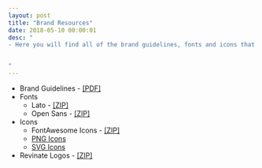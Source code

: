 ```yaml
---
layout: post
title: "Brand Resources"
date: 2018-05-10 00:00:01
desc: "
- Here you will find all of the brand guidelines, fonts and icons that we use. Please consult these resources before creating any marketing materials.


"
---
```


<ul>
  <li>Brand Guidelines - <a href="https://drive.google.com/file/d/1L1y0bdPzHps_0firdZ81_egRDmVzVc65/view?usp=sharing" target="_blank">[PDF]</a></li>
  <li>Fonts
    <ul>
        <li>Lato - <a href="https://drive.google.com/open?id=1K5McvUSEPFfIesXt0_HXuxD4fgj0Ia4z" target="_blank">[ZIP]</a></li>
        <li>Open Sans - <a href="https://drive.google.com/open?id=1IwYOF-VWBDpKoquI5QKBPu8AGYsQi8x4" target="_blank">[ZIP]</a></li>
    </ul>
  </li>
  <li>Icons
    <ul>
      <li>FontAwesome Icons - <a href="https://drive.google.com/open?id=1KBN3zGIuy7UqyII0ow-0sUFXs7dENgQL" target="_blank">[ZIP]</a></li>
      <li><a href="https://drive.google.com/open?id=1qvifui2YfuGXdcSktELzYY-0t3WdlR1c" target="_blank">PNG Icons</a></li>
      <li><a href="https://drive.google.com/open?id=158BxQNo4ijxpiUMkRF2m8b4wwhZRJ6WI" target="_blank">SVG Icons</a></li>
    </ul>
  </li>
  <li>Revinate Logos - <a href="https://drive.google.com/open?id=1K89Zo0c6cvk8Vm8017ZwrelqV-nlzAcH" target="_blank">[ZIP]</a></li>
</ul>